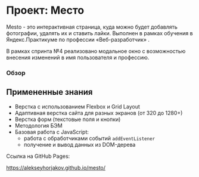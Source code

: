 # Проект: Место
Mesto - это интерактивная страница, куда можно будет добавлять фотографии, удалять их и ставить лайки.
Выполнен в рамках обучения в Яндекс.Практикуме по профессии «Веб-разработчик» .

В рамках спринта №4 реализовано модальное окно с возможностью внесения изменений в имя пользователя и профессию.
### Обзор

## Примененные знания
* Верстка с использованием Flexbox и Grid Layout
* Адаптивная верстка сайта для разных экранов (от 320 до 1280+)
* Верстка форм (текстовые поля и кнопки)
* Методология БЭМ
* Базовая работа с JavaScript:
  - работа с обработчиками событий `addEventListener`
  - получение и вывод данных из DOM-дерева

Ссылка на GitHub Pages: 

https://alekseyhorjakov.github.io/mesto/